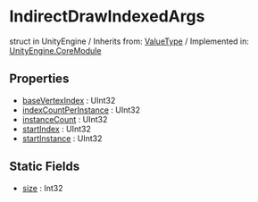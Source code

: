 # IndirectDrawIndexedArgs
struct in UnityEngine
 / Inherits from: <a href="https://docs.unity3d.com/6000.0/Documentation/ScriptReference/ValueType.html" target="_blank">ValueType</a> / Implemented in: <a href="https://docs.unity3d.com/6000.0/Documentation/ScriptReference/UnityEngine.CoreModule.html" target="_blank">UnityEngine.CoreModule</a>
## Properties
- <a href="https://docs.unity3d.com/6000.0/Documentation/ScriptReference/IndirectDrawIndexedArgs-baseVertexIndex.html" target="_blank">baseVertexIndex</a> : UInt32
- <a href="https://docs.unity3d.com/6000.0/Documentation/ScriptReference/IndirectDrawIndexedArgs-indexCountPerInstance.html" target="_blank">indexCountPerInstance</a> : UInt32
- <a href="https://docs.unity3d.com/6000.0/Documentation/ScriptReference/IndirectDrawIndexedArgs-instanceCount.html" target="_blank">instanceCount</a> : UInt32
- <a href="https://docs.unity3d.com/6000.0/Documentation/ScriptReference/IndirectDrawIndexedArgs-startIndex.html" target="_blank">startIndex</a> : UInt32
- <a href="https://docs.unity3d.com/6000.0/Documentation/ScriptReference/IndirectDrawIndexedArgs-startInstance.html" target="_blank">startInstance</a> : UInt32
## Static Fields
- <a href="https://docs.unity3d.com/6000.0/Documentation/ScriptReference/IndirectDrawIndexedArgs-size.html" target="_blank">size</a> : Int32
